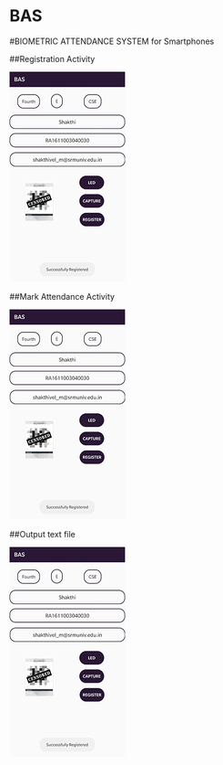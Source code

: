 # BAS
#BIOMETRIC ATTENDANCE SYSTEM for Smartphones


##Registration Activity

![Registration Activity](images/15.png)



##Mark Attendance Activity

![Mark Attendance Activity](images/15.png)



##Output text file

![Output txt file](images/15.png)
